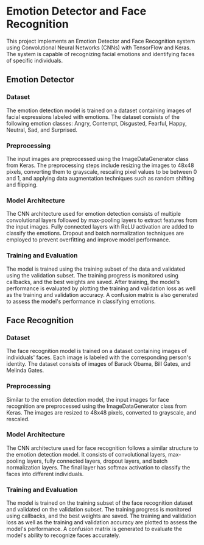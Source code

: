 # Emotion Detector and Face Recognition

This project implements an Emotion Detector and Face Recognition system using Convolutional Neural Networks (CNNs) with TensorFlow and Keras. The system is capable of recognizing facial emotions and identifying faces of specific individuals.

## Emotion Detector

### Dataset

The emotion detection model is trained on a dataset containing images of facial expressions labeled with emotions. The dataset consists of the following emotion classes: Angry, Contempt, Disgusted, Fearful, Happy, Neutral, Sad, and Surprised.

### Preprocessing

The input images are preprocessed using the ImageDataGenerator class from Keras. The preprocessing steps include resizing the images to 48x48 pixels, converting them to grayscale, rescaling pixel values to be between 0 and 1, and applying data augmentation techniques such as random shifting and flipping.

### Model Architecture

The CNN architecture used for emotion detection consists of multiple convolutional layers followed by max-pooling layers to extract features from the input images. Fully connected layers with ReLU activation are added to classify the emotions. Dropout and batch normalization techniques are employed to prevent overfitting and improve model performance.

### Training and Evaluation

The model is trained using the training subset of the data and validated using the validation subset. The training progress is monitored using callbacks, and the best weights are saved. After training, the model's performance is evaluated by plotting the training and validation loss as well as the training and validation accuracy. A confusion matrix is also generated to assess the model's performance in classifying emotions.

## Face Recognition

### Dataset

The face recognition model is trained on a dataset containing images of individuals' faces. Each image is labeled with the corresponding person's identity. The dataset consists of images of Barack Obama, Bill Gates, and Melinda Gates.

### Preprocessing

Similar to the emotion detection model, the input images for face recognition are preprocessed using the ImageDataGenerator class from Keras. The images are resized to 48x48 pixels, converted to grayscale, and rescaled.

### Model Architecture

The CNN architecture used for face recognition follows a similar structure to the emotion detection model. It consists of convolutional layers, max-pooling layers, fully connected layers, dropout layers, and batch normalization layers. The final layer has softmax activation to classify the faces into different individuals.

### Training and Evaluation

The model is trained on the training subset of the face recognition dataset and validated on the validation subset. The training progress is monitored using callbacks, and the best weights are saved. The training and validation loss as well as the training and validation accuracy are plotted to assess the model's performance. A confusion matrix is generated to evaluate the model's ability to recognize faces accurately.
